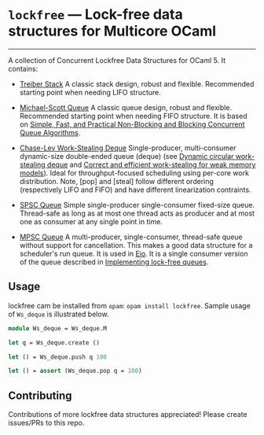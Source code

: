 # `lockfree` — Lock-free data structures for Multicore OCaml
--------------------------------------------------------

A collection of Concurrent Lockfree Data Structures for OCaml 5. It contains:

* [Treiber Stack](src/treiber_stack.mli) A classic stack design, robust and flexible. Recommended starting point when needing LIFO structure. 
  
* [Michael-Scott Queue](src/michael_scott_queue.mli) A classic queue design, robust and flexible. Recommended starting point when needing FIFO structure. It is based on [Simple, Fast, and Practical Non-Blocking and Blocking Concurrent Queue Algorithms](https://www.cs.rochester.edu/~scott/papers/1996_PODC_queues.pdf).

* [Chase-Lev Work-Stealing Deque](src/ws_deque.mli) Single-producer, multi-consumer dynamic-size double-ended queue (deque) (see [Dynamic circular work-stealing deque](https://dl.acm.org/doi/10.1145/1073970.1073974) and [Correct and efficient work-stealing for weak memory models](https://dl.acm.org/doi/abs/10.1145/2442516.2442524)). Ideal for throughput-focused scheduling using per-core work distribution. Note, [pop] and [steal] follow different ordering (respectively LIFO and FIFO) and have different linearization contraints.

* [SPSC Queue](src/spsc_queue.mli) Simple single-producer single-consumer fixed-size queue. Thread-safe as long as at most one thread acts as producer and at most one as consumer at any single point in time.

* [MPSC Queue](src/mpsc_queue.mli) A multi-producer, single-consumer, thread-safe queue without support for cancellation. This makes a good data structure for a scheduler's run queue. It is used in [Eio](https://github.com/ocaml-multicore/eio). It is a single consumer version of the queue described in [Implementing lock-free queues](https://people.cs.pitt.edu/~jacklange/teaching/cs2510-f12/papers/implementing_lock_free.pdf).

## Usage

lockfree cam be installed from `opam`: `opam install lockfree`. Sample usage of
`Ws_deque` is illustrated below.

```ocaml
module Ws_deque = Ws_deque.M

let q = Ws_deque.create ()

let () = Ws_deque.push q 100

let () = assert (Ws_deque.pop q = 100)
```

## Contributing

Contributions of more lockfree data structures appreciated! Please create
issues/PRs to this repo.
